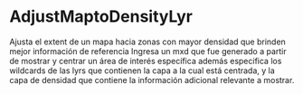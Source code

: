 # AdjustMaptoDensityLyr
Ajusta el extent de un mapa hacia zonas con mayor densidad que brinden mejor información de referencia
Ingresa un mxd que fue generado a partir de mostrar y centrar un área de interés específica
además especifica los wildcards de las lyrs que contienen la capa a la cual está centrada, y la capa de
densidad que contiene la información adicional relevante a mostrar.
